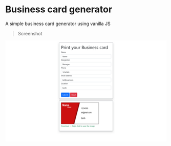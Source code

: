# Business card generator

A simple business card generator using vanilla JS

>Screenshot

![image](ss.png)

